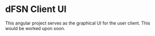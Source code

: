 # dFSN Client UI
This angular project serves as the graphical UI for the user client. This would be worked upon soon.
